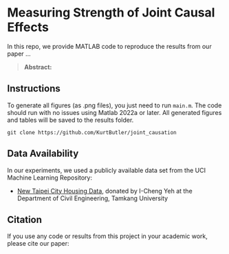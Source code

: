 # Measuring Strength of Joint Causal Effects
In this repo, we provide MATLAB code to reproduce the results from our paper ...

> **Abstract:** 


## Instructions
To generate all figures (as .png files), you just need to run `main.m`. The code should run with no issues using Matlab 2022a or later. All generated figures and tables will be saved to the results folder. 
```
git clone https://github.com/KurtButler/joint_causation
```

## Data Availability
In our experiments, we used a publicly available data set from the UCI Machine Learning Repository:
- [New Taipei City Housing Data](https://archive.ics.uci.edu/dataset/477/real+estate+valuation+data+set), donated by I-Cheng Yeh at the Department of Civil Engineering, Tamkang University


## Citation
If you use any code or results from this project in your academic work, please cite our paper:
